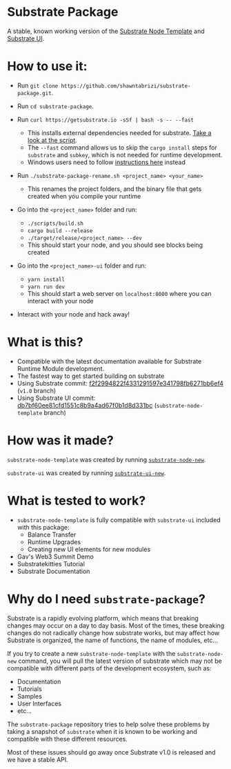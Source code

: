 # Substrate Package

A stable, known working version of the [Substrate Node Template](https://github.com/paritytech/substrate/tree/master/node-template) and [Substrate UI](https://github.com/paritytech/substrate-ui).

# How to use it:

 * Run `git clone https://github.com/shawntabrizi/substrate-package.git`.
 * Run `cd substrate-package`.
 * Run `curl https://getsubstrate.io -sSf | bash -s -- --fast`
    * This installs external dependencies needed for substrate. [Take a look at the script](https://getsubstrate.io).
    * The `--fast` command allows us to skip the `cargo install` steps for `substrate` and `subkey`, which is not needed for runtime development.
    * Windows users need to follow [instructions here](https://github.com/paritytech/substrate#61-hacking-on-substrate) instead

 * Run `./substrate-package-rename.sh <project_name> <your_name>`
    * This renames the project folders, and the binary file that gets created when you compile your runtime

* Go into the `<project_name>` folder and run:
    * `./scripts/build.sh`
    * `cargo build --release`
    * `./target/release/<project_name> --dev`
    * This should start your node, and you should see blocks being created

* Go into the `<project_name>-ui` folder and run:
    * `yarn install`
    * `yarn run dev`
    * This should start a web server on `localhost:8000` where you can interact with your node

* Interact with your node and hack away!

# What is this?

* Compatible with the latest documentation available for Substrate Runtime Module development.
* The fastest way to get started building on substrate
* Using Substrate commit: [f2f2994822f4331291597e341798fb6271bb6ef4](https://github.com/paritytech/substrate/commit/f2f2994822f4331291597e341798fb6271bb6ef4) (`v1.0` branch)
* Using Substrate UI commit: [db7bf60ee81cfd1551c8b9a4ad67f0b1d8d331bc](https://github.com/paritytech/substrate-ui/commit/db7bf60ee81cfd1551c8b9a4ad67f0b1d8d331bc) (`substrate-node-template` branch)

# How was it made?

`substrate-node-template` was created by running [`substrate-node-new`](https://github.com/paritytech/substrate-up/blob/master/substrate-node-new).

`substrate-ui` was created by running [`substrate-ui-new`](https://github.com/paritytech/substrate-up/blob/master/substrate-ui-new).

# What is tested to work?

* `substrate-node-template` is fully compatible with `substrate-ui` included with this package:
    * Balance Transfer
    * Runtime Upgrades
    * Creating new UI elements for new modules
* Gav's Web3 Summit Demo
* Substratekitties Tutorial
* Substrate Documentation

# Why do I need `substrate-package`?

Substrate is a rapidly evolving platform, which means that breaking changes may occur on a day to day basis.
Most of the times, these breaking changes do not radically change how substrate works, but may affect how Substrate is organized, the name of functions, the name of modules, etc...

If you try to create a new `substrate-node-template` with the `substrate-node-new` command, you will pull the latest version of substrate which may not be compatible with different parts of the development ecosystem, such as:

* Documentation
* Tutorials
* Samples
* User Interfaces
* etc...

The `substrate-package` repository tries to help solve these problems by taking a snapshot of `substrate` when it is known to be working and compatible with these different resources.

Most of these issues should go away once Substrate v1.0 is released and we have a stable API.
